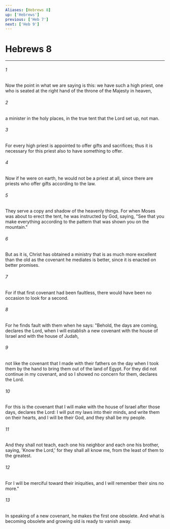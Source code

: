 ```yaml
---
Aliases: [Hebrews 8]
up: ['Hebrews']
previous: ['Heb 7']
next: ['Heb 9']
---
```

# Hebrews 8
***



###### 1 
Now the point in what we are saying is this: we have such a high priest, one who is seated at the right hand of the throne of the Majesty in heaven, 

###### 2 
a minister in the holy places, in the true tent that the Lord set up, not man. 

###### 3 
For every high priest is appointed to offer gifts and sacrifices; thus it is necessary for this priest also to have something to offer. 

###### 4 
Now if he were on earth, he would not be a priest at all, since there are priests who offer gifts according to the law. 

###### 5 
They serve a copy and shadow of the heavenly things. For when Moses was about to erect the tent, he was instructed by God, saying, "See that you make everything according to the pattern that was shown you on the mountain." 

###### 6 
But as it is, Christ has obtained a ministry that is as much more excellent than the old as the covenant he mediates is better, since it is enacted on better promises. 

###### 7 
For if that first covenant had been faultless, there would have been no occasion to look for a second. 

###### 8 
For he finds fault with them when he says: "Behold, the days are coming, declares the Lord, when I will establish a new covenant with the house of Israel and with the house of Judah, 

###### 9 
not like the covenant that I made with their fathers on the day when I took them by the hand to bring them out of the land of Egypt. For they did not continue in my covenant, and so I showed no concern for them, declares the Lord. 

###### 10 
For this is the covenant that I will make with the house of Israel after those days, declares the Lord: I will put my laws into their minds, and write them on their hearts, and I will be their God, and they shall be my people. 

###### 11 
And they shall not teach, each one his neighbor and each one his brother, saying, 'Know the Lord,' for they shall all know me, from the least of them to the greatest. 

###### 12 
For I will be merciful toward their iniquities, and I will remember their sins no more." 

###### 13 
In speaking of a new covenant, he makes the first one obsolete. And what is becoming obsolete and growing old is ready to vanish away.
